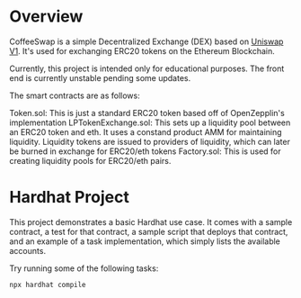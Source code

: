 # Overview
CoffeeSwap is a simple Decentralized Exchange (DEX) based on [Uniswap V1](https://docs.uniswap.org/protocol/V1/introduction). It's used for exchanging ERC20 tokens on the Ethereum Blockchain.

Currently, this project is intended only for educational purposes. The front end is currently unstable pending some updates.

The smart contracts are as follows:

Token.sol: This is just a standard ERC20 token based off of OpenZepplin's implementation
LPTokenExchange.sol: This sets up a liquidity pool between an ERC20 token and eth. It uses a constand product AMM for maintaining liquidity. Liquidity tokens are issued to providers of liquidity, which can later be burned in exchange for ERC20/eth tokens
Factory.sol: This is used for creating liquidity pools for ERC20/eth pairs.

# Hardhat Project

This project demonstrates a basic Hardhat use case. It comes with a sample contract, a test for that contract, a sample script that deploys that contract, and an example of a task implementation, which simply lists the available accounts.

Try running some of the following tasks:

```shell
npx hardhat compile
```
